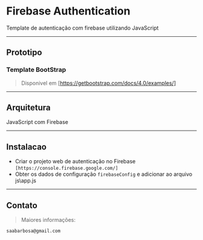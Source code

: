 # Firebase Authentication
Template de autenticação com firebase utilizando JavaScript

---

## Prototipo

### Template BootStrap

> Disponivel em [https://getbootstrap.com/docs/4.0/examples/]


---

## Arquitetura

JavaScript com Firebase

---


## Instalacao

- Criar o projeto web de autenticação no Firebase `[https://console.firebase.google.com/]`
- Obter os dados de configuração `firebaseConfig` e adicionar ao arquivo js\app.js


---

## Contato

> Maiores informações:

```shell
saabarbosa@gmail.com
```

